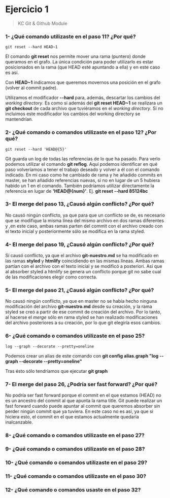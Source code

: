 # Ejercicio 1
>KC Git & Github Module

### 1- ¿Qué comando utilizaste en el paso 11? ¿Por qué?

``` 
git reset --hard HEAD~1
```

El comando **git reset** nos permite mover una rama (puntero) donde queramos en el grafo.
La única condición para poder utilizarlo es estar posicionados en la rama (que HEAD esté apuntando a ella) y en este caso es así.

Con **HEAD~1** indicamos que queremos movernos una posición en el grafo (volver al commit padre).

Utilizamos el modificador **--hard** para, además, descartar los cambios del *working directory*. Es como si además del
**git reset HEAD~1** se realizara un **git checkout** de cada archivo que tuviéramos en el *working directory*. Si no incluimos este modificador los cambios del working directory se mantendrían.

### 2- ¿Qué comando o comandos utilizaste en el paso 12? ¿Por qué?

``` 
git reset --hard 'HEAD@{5}'
``` 
  
Git guarda un log de todas las referencias de lo que ha pasado. Para verlo podemos utilizar el comando **git reflog**.
Aquí podemos identificar en qué paso volveríamos a tener el trabajo deseado y volver a él con el comando indicado. En mi caso como he cambiado de rama y he añadido commits en master, se han añadido referencias nuevas, si no en lugar de un 5 hubiera habido un 1 en el comando.
También podríamos utilizar directamente la referencia en lugar de **'HEAD@{num}'**. Ej. **git reset --hard 85124bc**

### 3- El merge del paso 13, ¿Causó algún conflicto? ¿Por qué?
No causó ningún conflicto, ya que para que un conflicto se de, es necesario que se modifique la misma línea del mismo archivo en dos ramas diferentes y ,en este caso, ambas ramas parten del commit con el archivo creado con el texto inicial y posteriormente sólo se modifica en la rama styled.

### 4- El merge del paso 19, ¿Causó algún conflicto? ¿Por qué?
Sí causó conflicto, ya que el archivo **git-nuestro.md** se ha modificado en las ramas **styled** y **htmlify** coincidiendo en las mismas líneas. Ambas ramas partían con el archivo con el texto inicial y se modificó a posteriori. Así que al absorber styled a htmlify se genera un conflicto porque git no sabe cual de las modificaciones elegir como correcta.
 
### 5- El merge del paso 21, ¿Causó algún conflicto? ¿Por qué?
No causó ningún conflicto, ya que en master no se había hecho ninguna modificación del archivo **git-nuestro.md** desde su creación, y la rama styled se creó a partir de ese commit de creación del archivo. Por lo tanto, al hacerse el *merge* sólo en rama styled se han realizado modificaciones del archivo posteriores a su creación, por lo que git elegiría esos cambios.

### 6- ¿Qué comando o comandos utilizaste en el paso 25?
```
log --graph --decorate --pretty=oneline
```

Podemos crear un alias de este comando con **git config alias.graph "log --graph --decorate --pretty=oneline"**

Tras ésto sólo tendríamos que ejecutar **git graph**

### 7- El merge del paso 26, ¿Podría ser fast forward? ¿Por qué?
No podría ser fast forward porque el commit en el que estamos (HEAD) no es un ancestro del commit al que apunta la rama title. Git puede realizar un fast forward cuando puede apuntar al commit que queremos absorber sin perder ningún commit que ya tuviera. En este caso no es así, ya que si hiciera esto, el commit en el que estamos actualmente quedaría inalcanzable. 

### 8- ¿Qué comando o comandos utilizaste en el paso 27?
### 9- ¿Qué comando o comandos utilizaste en el paso 28?
### 10- ¿Qué comando o comandos utilizaste en el paso 29?
### 11- ¿Qué comando o comandos utilizaste en el paso 30?
### 12- ¿Qué comando o comandos usaste en el paso 32?
